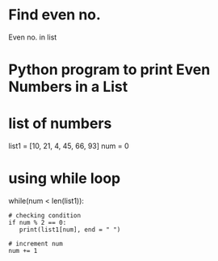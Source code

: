 # Find even no.
Even no. in list
# Python program to print Even Numbers in a List 
  
# list of numbers 
list1 = [10, 21, 4, 45, 66, 93] 
num = 0
  
# using while loop         
while(num < len(list1)): 
      
    # checking condition 
    if num % 2 == 0: 
       print(list1[num], end = " ") 
      
    # increment num   
    num += 1
